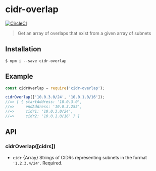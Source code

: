 # cidr-overlap
[![CircleCI](https://circleci.com/gh/joesanford/cidr-overlap/tree/master.svg?style=svg)](https://circleci.com/gh/joesanford/cidr-overlap/tree/master)
> Get an array of overlaps that exist from a given array of subnets

## Installation
```
$ npm i --save cidr-overlap
```

## Example
```js
const cidrOverlap = require('cidr-overlap');

cidrOverlap(['10.0.3.0/24', '10.0.1.0/16']);
//=> [ { startAddress: '10.0.3.0',
//=>     endAddress: '10.0.3.255',
//=>     cidr1: '10.0.3.0/24',
//=>     cidr2: '10.0.1.0/16' } ]
```

## API
### cidrOverlap([cidrs])
- `cidr` {Array} Strings of CIDRs representing subnets in the format `'1.2.3.4/24'`. Required.